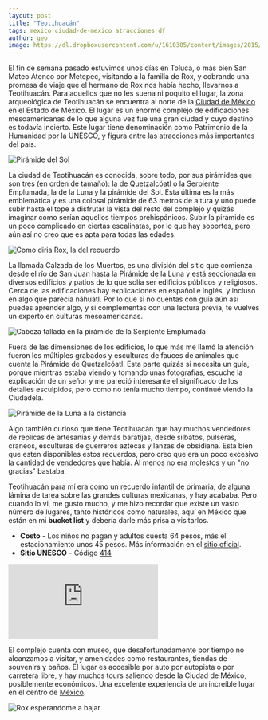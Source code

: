 ```yaml
---
layout: post
title: "Teotihuacán"
tags: mexico ciudad-de-mexico atracciones df
author: geo
image: https://dl.dropboxusercontent.com/u/1610385/content/images/2015/11/IMG_0478.JPG
---
```


El fin de semana pasado estuvimos unos días en Toluca, o más bien San Mateo Atenco por Metepec, visitando a la familia de Rox, y cobrando una promesa de viaje que el hermano de Rox nos había hecho, llevarnos a Teotihuacán. Para aquellos que no les suena ni poquito el lugar, la zona arqueológica de Teotihuacán se encuentra al norte de la [Ciudad de México](/tag/df) en el Estado de México. El lugar es un enorme complejo de edificaciones mesoamericanas de lo que alguna vez fue una gran ciudad y cuyo destino es todavía incierto. Este lugar tiene denominación como Patrimonio de la Humanidad por la UNESCO, y figura entre las atracciones más importantes del país.

![Pirámide del Sol](https://dl.dropboxusercontent.com/u/1610385/content/images/2015/11/IMG_0566.JPG)

La ciudad de Teotihuacán es conocida, sobre todo, por sus pirámides que son tres (en orden de tamaño): la de Quetzalcóatl o la Serpiente Emplumada, la de la Luna y la pirámide del Sol. Esta última es la más emblemática y es una colosal pirámide de 63 metros de altura y uno puede subir hasta el tope a disfrutar la vista del resto del complejo y quizás imaginar como serían aquellos tiempos prehispánicos. Subir la pirámide es un poco complicado en ciertas escalinatas, por lo que hay soportes, pero aún así no creo que es apta para todas las edades.

![Como diria Rox, la del recuerdo](https://dl.dropboxusercontent.com/u/1610385/content/images/2015/11/IMG_0579.JPG)

La llamada Calzada de los Muertos, es una división del sitio que comienza desde el río de San Juan hasta la Pirámide de la Luna y está seccionada en diversos edificios y patios de lo que solía ser edificios públicos y religiosos. Cerca de las edificaciones hay explicaciones en español e inglés, y incluso en algo que parecía náhuatl. Por lo que si no cuentas con guía aún así puedes aprender algo, y si complementas con una lectura previa, te vuelves un experto en culturas mesoamericanas.

![Cabeza tallada en la pirámide de la Serpiente Emplumada](https://dl.dropboxusercontent.com/u/1610385/content/images/2015/11/IMG_0533.JPG)

Fuera de las dimensiones de los edificios, lo que más me llamó la atención fueron los múltiples grabados y esculturas de fauces de animales que cuenta la Pirámide de Quetzalcóatl. Esta parte quizás si necesita un guía, porque mientras estaba viendo y tomando unas fotografías, escuche la explicación de un señor y me pareció interesante el significado de los detalles esculpidos, pero como no tenía mucho tiempo, continué viendo la Ciudadela.

![Pirámide de la Luna a la distancia](https://dl.dropboxusercontent.com/u/1610385/content/images/2015/11/IMG_0607.JPG)

Algo también curioso que tiene Teotihuacán que hay muchos vendedores de replicas de artesanías y demás baratijas, desde silbatos, pulseras, craneos, esculturas de guerreros aztecas y lanzas de obsidiana. Esta bien que esten disponibles estos recuerdos, pero creo que era un poco excesivo la cantidad de vendedores que había. Al menos no era molestos y un "no gracias" bastaba.

Teotihuacán para mí era como un recuerdo infantil de primaria, de alguna lámina de tarea sobre las grandes culturas mexicanas, y hay acababa. Pero cuando lo vi, me gusto mucho, y me hizo recordar que existe un vasto número de lugares, tanto históricos como naturales, aquí en México que están en mi **bucket list** y debería darle más prisa a visitarlos.

* **Costo** - Los niños no pagan y adultos cuesta 64 pesos, más el estacionamiento unos 45 pesos. Más información en el [sitio oficial](http://www.teotihuacan.inah.gob.mx/).
* **Sitio UNESCO** - Código [414](http://whc.unesco.org/en/list/414)

<div class="embed-responsive embed-responsive-16by9">
<iframe src="https://www.google.com/maps/embed?pb=!1m18!1m12!1m3!1d15026.582132093026!2d-98.86267387822471!3d19.685122471805666!2m3!1f0!2f0!3f0!3m2!1i1024!2i768!4f13.1!3m3!1m2!1s0x0000000000000000%3A0x66c26479f83a004e!2sLa+Ciudadela!5e0!3m2!1sen!2smx!4v1448056327979" class="embed-responsive-item"  frameborder="0" style="border:0" allowfullscreen></iframe>
</div>

El complejo cuenta con museo, que desafortunadamente por tiempo no alcanzamos a visitar, y amenidades como restaurantes, tiendas de souvenirs y baños. El lugar es accesible por auto por autopista o por carretera libre, y hay muchos tours saliendo desde la Ciudad de México, posiblemente económicos. Una excelente experiencia de un increíble lugar en el centro de [México](/tag/mexico).

![Rox esperandome a bajar](https://dl.dropboxusercontent.com/u/1610385/content/images/2015/11/IMG_0610.JPG)
